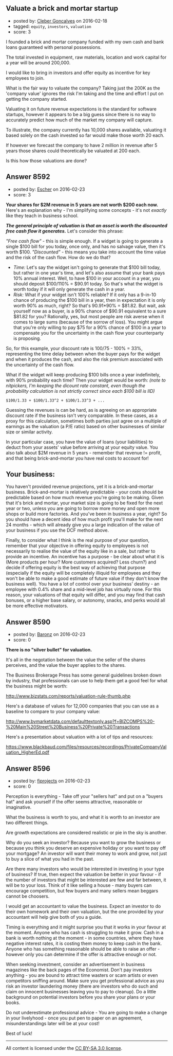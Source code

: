 ## Valuate a brick and mortar startup

- posted by: [Cleber Goncalves](https://stackexchange.com/users/50800/cleber-goncalves) on 2016-02-18
- tagged: `equity`, `investors`, `valuation`
- score: 3

<p>I founded a brick and mortar company funded with my own cash and bank loans guaranteed with personal possessions.</p>

<p>The total invested in equipment, raw materials, location and work capital for a year will be around 200,000.</p>

<p>I would like to bring in investors and offer equity as incentive for key employees to join.</p>

<p>What is the fair way to valuate the company? Taking just the 200K as the 'company value' ignores the risk I'm taking and the time and effort I put on getting the company started.</p>

<p>Valuating it on future revenue expectations is the standard for software startups, however it appears to be a big guess since there is no way to accurately predict how much of the market my company will capture. </p>

<p>To illustrate, the company currently has 10,000 shares available, valuating it based solely on the cash invested so far would make those worth 20 each.</p>

<p>If however we forecast the company to have 2 million in revenue after 5 years those shares could theoretically be valuated at 200 each.</p>

<p>Is this how those valuations are done? </p>



## Answer 8592

- posted by: [Escher](https://stackexchange.com/users/4623443/escher) on 2016-02-23
- score: 3

<p><strong>Your shares for $2M revenue in 5 years are not worth $200 each now.</strong> Here's an explanation why - I'm simplifying some concepts - it's not <em>exactly</em> like they teach in business school. </p>

<p><strong><em>The general principle of valuation is that an asset is worth the discounted free cash flow it generates.</em></strong> Let's consider this phrase:</p>

<p><em>"Free cash flow"</em> - this is simple enough. If a widget is going to generate a single $100 bill for you today, once only, and has no salvage value, then it's worth $100.
<em>"Discounted"</em> - this means you take into account the time value and the risk of the cash flow. How do we do that?</p>

<ul>
<li><em>Time:</em> Let's say the widget isn't going to generate that $100 bill today, but rather in one year's time, and let's also assume that your
bank pays 10% annual interest. Well, to have $100 in your account in
a year, you should deposit $100/110% = $90.91 today. So that's what the widget is worth today if it will only generate the cash in a year.</li>
<li><em>Risk:</em> What if your widget isn't 100% reliable? If it only has a 9-in-10 chance of producing the $100 bill in a year, then in expectation it is only worth 90% as much, right? So that's 90.91*90% = $81.82. But wait, ask yourself now as a buyer, is a 90% chance of $90.91 equivalent to a sure $81.82 for you? Rationally, yes, but most people are risk averse when it comes to large sums (because of the sorrow of loss). You might argue that you're only willing to pay $75 for a 90% chance of $100 in a year to compensate you for the uncertainty in the cash flow your counterparty is proposing.</li>
</ul>

<p>So, for this example, your discount rate is  100/75 - 100% = 33%, representing the time delay between when the buyer pays for the widget and when it produces the cash, and also the risk premium associated with the uncertainty of the cash flow.</p>

<p>What if the widget will keep producing $100 bills once a year indefinitely, with 90% probability each time? Then your widget would be worth: <em>(note to nitpickers, I'm keeping the dicount rate constant, even though the probability calculation is not strictly correct since each $100 bill is IID)</em></p>

<pre><code>$100/1.33 + $100/1.33^2 + $100/1.33^3 + ...
</code></pre>

<p>Guessing the revenues is can be hard, as is agreeing on an appropriate discount rate if the business isn't very comparable. In these cases, as a proxy for this calculation, sometimes both parties just agree on a multiple of earnings as the valuation (a P/E ratio) based on other businesses of similar size or similar activity.</p>

<p>In your particular case, you have the value of loans (your liabilities) to deduct from your assets' value before arriving at your equity value. You also talk about $2M revenue in 5 years - remember that revenue != profit, and that being brick-and-mortar you have real costs to account for!</p>

<h2>Your business:</h2>

<p>You haven't provided revenue projections, yet it is a brick-and-mortar business. Brick-and-mortar is relatively predictable - your costs should be predictable based on how much revenue you're going to be making. Given that it's brick and mortar, your market size is going to be fixed for the next year or two, unless you are going to borrow more money and open more shops or build more factories. And you've been in business a year, right? So you should have a decent idea of how much profit you'll make for the next 24 months - which will already give you a large indication of the value of your business if you use the DCF method above.</p>

<p>Finally, to consider what I think is the real purpose of your question, remember that your objective in offering equity to employees is not necessarily to realise the value of the equity like in a sale, but rather to provide an incentive. An incentive has a purpose - be clear about what it is (More products per hour? More customers acquired? Less churn?) and decide if offering equity is the best way of achieving that purpose (especially if the equity will be completely illiquid for employees and they won't be able to make a good estimate of future value if they don't know the business well). You have a lot of control over your business' destiny - an employee with 0.4% share and a mid-level job has virtually none. For this reason, your valuations of that equity will differ, and you may find that cash bonuses, or a higher base salary, or autonomy, snacks, and perks would all be more effective motivators. </p>



## Answer 8590

- posted by: [Baronz](https://stackexchange.com/users/7281676/baronz) on 2016-02-23
- score: 0

<p><strong>There is no "silver bullet" for valuation.</strong></p>

<p>It's all in the negotation between the value the seller of the shares perceives, and the value the buyer applies to the shares.</p>

<p>The Business Brokerage Press has some general guidelines broken down by industry, that professionals can use to help them get a good feel for what the business might be worth:</p>

<p><a href="http://www.bizstats.com/reports/valuation-rule-thumb.php" rel="nofollow">http://www.bizstats.com/reports/valuation-rule-thumb.php</a></p>

<p>Here's a database of values for 12,000 companies that you can use as a baseline to compare to your company value:</p>

<p><a href="http://www.bvmarketdata.com/defaulttextonly.asp?f=BIZCOMPS%20-%20Main%20Street%20Business%20Private%20Transactions" rel="nofollow">http://www.bvmarketdata.com/defaulttextonly.asp?f=BIZCOMPS%20-%20Main%20Street%20Business%20Private%20Transactions</a></p>

<p>Here's a presentation about valuation with a lot of tips and resources:</p>

<p><a href="https://www.blackbaud.com/files/resources/recordings/PrivateCompanyValuation_HigherEd.pdf" rel="nofollow">https://www.blackbaud.com/files/resources/recordings/PrivateCompanyValuation_HigherEd.pdf</a></p>



## Answer 8596

- posted by: [fiprojects](https://stackexchange.com/users/5370155/fiprojects) on 2016-02-23
- score: 0

<p>Perception is everything - Take off your "sellers hat" and put on a "buyers hat" and ask yourself if the offer seems attractive, reasonable or imaginative.</p>

<p>What the business is worth to you, and what it is worth to an investor are two different things. </p>

<p>Are growth expectations are considered realistic or pie in the sky is another. </p>

<p>Why do you seek an investor? Because you want to grow the business or because you think you deserve an expensive holiday or you want to pay off your mortgage? An investor will want their money to work and grow, not just to buy a slice of what you had in the past.</p>

<p>Are there many investors who would be interested in investing in your type of business? If true, then expect the valuation be better in your favour - if the number of investors that might be interested are few and far between, it will be to your loss. Think of it like selling a house - many buyers can encourage competition, but few buyers and many sellers mean beggars cannot be choosers.</p>

<p>I would get an accountant to value the business. Expect an investor to do their own homework and their own valuation, but the one provided by your accountant will help give both of you a guide. </p>

<p>Timing is everything and it might surprise you that it works in your favour at the moment. Anyone who has cash is struggling to make it grow. Cash in a bank is worth nothing at the moment - in some countries, where they have negative interest rates, it is costing them money to keep cash in the bank. Anyone who has something reasonable should be able to raise an offer - however only you can determine if the offer is attractive enough or not.</p>

<p>When seeking investment, consider an advertisement in business magazines like the back pages of the Economist. Don't pay investors anything - you are bound to attract time wasters or scam artists or even competitors sniffing around. Make sure you get professional advice as you risk an investor laundering money (there are investors who do such and claim on innocent businesses leaving you to pay to cleanup). Do a little background on potential investors before you share your plans or your books.</p>

<p>Do not underestimate professional advice - You are going to make a change in your livelyhood - once you put pen to paper on an agreement, misunderstandings later will be at your cost!</p>

<p>Best of luck!</p>




---

All content is licensed under the [CC BY-SA 3.0 license](https://creativecommons.org/licenses/by-sa/3.0/).

